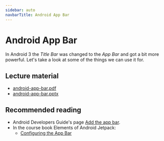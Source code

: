 ```yaml
---
sidebar: auto
navbarTitle: Android App Bar
---
```


# Android App Bar
In Android 3 the *Title Bar* was changed to the *App Bar* and got a bit more powerful. Let's take a look at some of the things we can use it for.

## Lecture material
* [android-app-bar.pdf](android-app-bar.pdf)
* [android-app-bar.pptx](android-app-bar.pptx)

## Recommended reading
* Android Developers Guide's page [Add the app bar](https://developer.android.com/training/appbar/).
* In the course book Elements of Android Jetpack:
    * [Configuring the App Bar](https://wares.commonsware.com/app/internal/book/Jetpack/page/chap-appbar-001.html)